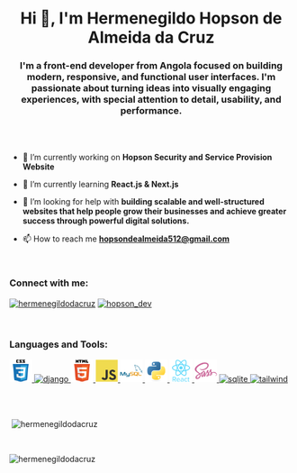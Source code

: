 <h1 align="center">Hi 👋, I'm Hermenegildo Hopson de Almeida da Cruz</h1>
<h3 align="center">I'm a front-end developer from Angola focused on building modern, responsive, and functional user interfaces. I'm passionate about turning ideas into visually engaging experiences, with special attention to detail, usability, and performance.</h3>
<br/>
<br/>

- 🔭 I’m currently working on **Hopson Security and Service Provision Website**

- 🌱 I’m currently learning **React.js & Next.js**

- 🤝 I’m looking for help with **building scalable and well-structured websites that help people grow their businesses and achieve greater success through powerful digital solutions.**

- 📫 How to reach me **hopsondealmeida512@gmail.com**
<br/>
<h3 align="left">Connect with me:</h3>
<p align="left">
<a href="https://linkedin.com/in/hermenegildodacruz" target="blank"><img align="center" src="https://raw.githubusercontent.com/rahuldkjain/github-profile-readme-generator/master/src/images/icons/Social/linked-in-alt.svg" alt="hermenegildodacruz" height="30" width="40" /></a>
<a href="https://instagram.com/hopson_dev" target="blank"><img align="center" src="https://raw.githubusercontent.com/rahuldkjain/github-profile-readme-generator/master/src/images/icons/Social/instagram.svg" alt="hopson_dev" height="30" width="40" /></a>
</p>
<br/>
<h3 align="left">Languages and Tools:</h3>
<p align="left"> <a href="https://www.w3schools.com/css/" target="_blank" rel="noreferrer"> <img src="https://raw.githubusercontent.com/devicons/devicon/master/icons/css3/css3-original-wordmark.svg" alt="css3" width="40" height="40"/> </a> <a href="https://www.djangoproject.com/" target="_blank" rel="noreferrer"> <img src="https://cdn.worldvectorlogo.com/logos/django.svg" alt="django" width="40" height="40"/> </a> <a href="https://www.w3.org/html/" target="_blank" rel="noreferrer"> <img src="https://raw.githubusercontent.com/devicons/devicon/master/icons/html5/html5-original-wordmark.svg" alt="html5" width="40" height="40"/> </a> <a href="https://developer.mozilla.org/en-US/docs/Web/JavaScript" target="_blank" rel="noreferrer"> <img src="https://raw.githubusercontent.com/devicons/devicon/master/icons/javascript/javascript-original.svg" alt="javascript" width="40" height="40"/> </a> <a href="https://www.mysql.com/" target="_blank" rel="noreferrer"> <img src="https://raw.githubusercontent.com/devicons/devicon/master/icons/mysql/mysql-original-wordmark.svg" alt="mysql" width="40" height="40"/> </a> <a href="https://www.python.org" target="_blank" rel="noreferrer"> <img src="https://raw.githubusercontent.com/devicons/devicon/master/icons/python/python-original.svg" alt="python" width="40" height="40"/> </a> <a href="https://reactjs.org/" target="_blank" rel="noreferrer"> <img src="https://raw.githubusercontent.com/devicons/devicon/master/icons/react/react-original-wordmark.svg" alt="react" width="40" height="40"/> </a> <a href="https://sass-lang.com" target="_blank" rel="noreferrer"> <img src="https://raw.githubusercontent.com/devicons/devicon/master/icons/sass/sass-original.svg" alt="sass" width="40" height="40"/> </a> <a href="https://www.sqlite.org/" target="_blank" rel="noreferrer"> <img src="https://www.vectorlogo.zone/logos/sqlite/sqlite-icon.svg" alt="sqlite" width="40" height="40"/> </a> <a href="https://tailwindcss.com/" target="_blank" rel="noreferrer"> <img src="https://www.vectorlogo.zone/logos/tailwindcss/tailwindcss-icon.svg" alt="tailwind" width="40" height="40"/> </a> </p>
<br/>
<br/>
<p>&nbsp;<img align="center" src="https://github-readme-stats.vercel.app/api?username=hermenegildodacruz&show_icons=true&locale=en" alt="hermenegildodacruz" /></p>
<br/>
<p><img align="left" src="https://github-readme-stats.vercel.app/api/top-langs?username=hermenegildodacruz&show_icons=true&locale=en&layout=compact" alt="hermenegildodacruz" /></p>

